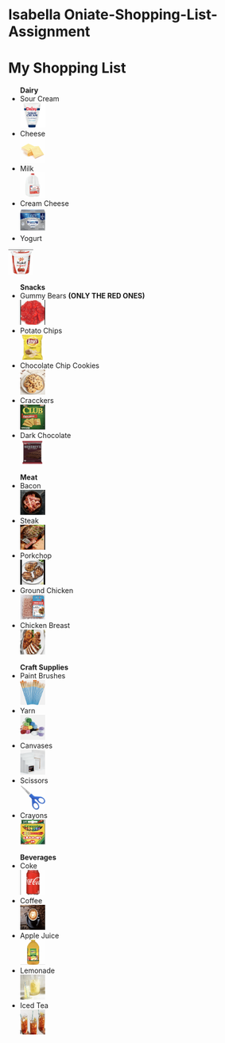 # Isabella Oniate-Shopping-List-Assignment
<!DOCTYPE html>
<html>
<body>
<h1>My Shopping List</h1>
<ul> <strong>Dairy</strong> 
<li>Sour Cream</li>  
  <a href="https://www.heb.com/product-detail/daisy-sour-cream/314023"><img src="sourcream.jpg" alt="Sour Cream" width="50" height="50"></a>
<li>Cheese</li>
  <a href="https://www.usdairy.com/news-articles/cheese-types-what-you-need-to-know-about-cheese"><img src="cheese.png" alt="cheese" width="50" height="50"></a>
<li>Milk</li>
  <a href="https://www.walmart.com/ip/Great-Value-Whole-Vitamin-D-Milk-Gallon-128-fl-oz/10450114"><img src="milk.png" alt="milk" width="50" height="50"></a>
<li>Cream Cheese</li>
  <a href="https://www.target.com/p/philadelphia-original-cream-cheese-spread-8oz/-/A-12959515"><img src="creamcheese.png" alt="cream cheese" width="50" height="50"></a>
<li>Yogurt</li> </ul>
  <a href="https://www.generalmillscf.com/products/category/yogurt/bulk/32-ounce/yoplait-lowfat-strawberry"><img src="yougurt.png" alt="yogurt" width="50" height="50"></a>
</ul>
<ul> <strong>Snacks</strong>
<li>Gummy Bears <strong>(ONLY THE RED ONES)</strong></li>
   <a href="https://www.justcandy.com/al50107-red-gummi-bears/p?skuId=960"><img src="gummies.png" alt="red gummy bears" width="50" height="50"></a>
<li>Potato Chips</li>
   <a href=""><img src="chips.png" alt="Lays chips" width="50" height="50"></a>
<li>Chocolate Chip Cookies</li>
   <a href=""><img src="cookies.png" alt="cookies" width="50" height="50"></a>
<li>Cracckers</li>
   <a href=""><img src="crackers.png" alt="crackers" width="50" height="50"></a>
<li>Dark Chocolate</li>
   <a href=""><img src="choc.png" alt="dark chocolate" width="50" height="50"></a>
</ul>
<ul> <strong>Meat</strong>
<li>Bacon</li>
   <a href=""><img src="bacon.png" alt="bacon" width="50" height="50"></a>
<li>Steak</li>
   <a href=""><img src="steak.png" alt="steak" width="50" height="50"></a>
<li>Porkchop</li>
   <a href=""><img src="pork.png" alt="porkchop" width="50" height="50"></a>
<li>Ground Chicken</li>
   <a href=""><img src="chicken.png" alt="ground chicken" width="50" height="50"></a>
<li>Chicken Breast</li>
   <a href=""><img src="cbreast.png" alt="chicken breast" width="50" height="50"></a>
</ul>
<ul> <strong>Craft Supplies</strong>
<li>Paint Brushes</li>
   <a href=""><img src="brushes.png" alt="paint brushes" width="50" height="50"></a>
<li>Yarn</li>
   <a href=""><img src="yarn.png" alt="yarn" width="50" height="50"></a>
<li>Canvases</li>
   <a href=""><img src="canvas.png" alt="canvases" width="50" height="50"></a>
<li>Scissors</li>
   <a href=""><img src="sci.png" alt="scissors" width="50" height="50"></a>
<li>Crayons</li>
   <a href=""><img src="crayon.png" alt="crayons" width="50" height="50"></a>
</ul>
<ul> <strong>Beverages</strong>
<li>Coke</li>
   <a href=""><img src="coke.png" alt="coke" width="50" height="50"></a>
<li>Coffee</li>
   <a href=""><img src="coffee.png" alt="coffee" width="50" height="50"></a>
<li> Apple Juice</li>
   <a href=""><img src="applejuice.png" alt="apple juice" width="50" height="50"></a>
<li>Lemonade</li>
   <a href=""><img src="lemon.png" alt="lemonade" width="50" height="50"></a>
<li>Iced Tea</li>
   <a href=""><img src="icedtea.png" alt="iced tea" width="50" height="50"></a>
</ul>
